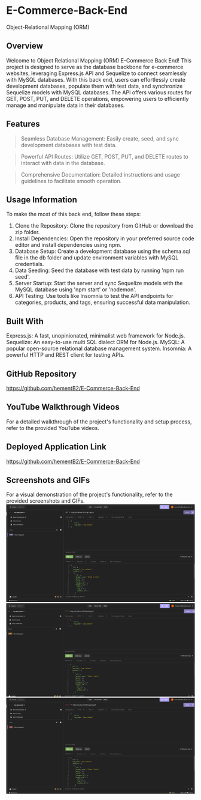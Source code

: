 # E-Commerce-Back-End
Object-Relational Mapping (ORM)


## Overview
Welcome to Object Relational Mapping (ORM) E-Commerce Back End! This project is designed to serve as the database backbone for e-commerce websites, leveraging Express.js API and Sequelize to connect seamlessly with MySQL databases. With this back end, users can effortlessly create development databases, populate them with test data, and synchronize Sequelize models with MySQL databases. The API offers various routes for GET, POST, PUT, and DELETE operations, empowering users to efficiently manage and manipulate data in their databases.


## Features
> Seamless Database Management: Easily create, seed, and sync development databases with test data.

> Powerful API Routes: Utilize GET, POST, PUT, and DELETE routes to interact with data in the database.

> Comprehensive Documentation: Detailed instructions and usage guidelines to facilitate smooth operation.


## Usage Information
 To make the most of this back end, follow these steps:

1. Clone the Repository: Clone the repository from GitHub or download the zip folder.
2. Install Dependencies: Open the repository in your preferred source code editor and install dependencies using npm.
3. Database Setup: Create a development database using the schema.sql file in the db folder and update environment variables with MySQL credentials.
4. Data Seeding: Seed the database with test data by running 'npm run seed'.
5. Server Startup: Start the server and sync Sequelize models with the MySQL database using 'npm start' or 'nodemon'.
6. API Testing: Use tools like Insomnia to test the API endpoints for categories, products, and tags, ensuring successful data manipulation.

## Built With
Express.js: A fast, unopinionated, minimalist web framework for Node.js.
Sequelize: An easy-to-use multi SQL dialect ORM for Node.js.
MySQL: A popular open-source relational database management system.
Insomnia: A powerful HTTP and REST client for testing APIs.



## GitHub Repository
https://github.com/hementB2/E-Commerce-Back-End

## YouTube Walkthrough Videos
For a detailed walkthrough of the project's functionality and setup process, refer to the provided YouTube videos.

## Deployed Application Link
https://github.com/hementB2/E-Commerce-Back-End

## Screenshots and GIFs
For a visual demonstration of the project's functionality, refer to the provided screenshots and GIFs.
![alt text](image.png)
![alt text](image-1.png)
![alt text](image-2.png)